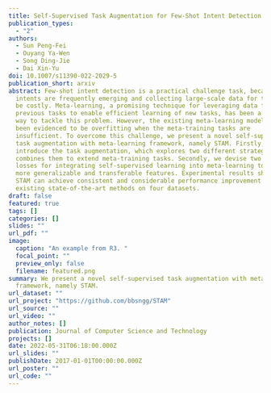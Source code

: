 ```yaml
---
title: Self-Supervised Task Augmentation for Few-Shot Intent Detection
publication_types:
  - "2"
authors:
  - Sun Peng-Fei
  - Ouyang Ya-Wen
  - Song Ding-Jie
  - Dai Xin-Yu
doi: 10.1007/s11390-022-2029-5
publication_short: arxiv
abstract: Few-shot intent detection is a practical challenge task, because new
  intents are frequently emerging and collecting large-scale data for them could
  be costly. Meta-learning, a promising technique for leveraging data from
  previous tasks to enable efficient learning of new tasks, has been a popular
  way to tackle this problem. However, the existing meta-learning models have
  been evidenced to be overfitting when the meta-training tasks are
  insufficient. To overcome this challenge, we present a novel self-supervised
  task augmentation with meta-learning framework, namely STAM. Firstly, we
  introduce the task augmentation, which explores two different strategies and
  combines them to extend meta-training tasks. Secondly, we devise two auxiliary
  losses for integrating self-supervised learning into meta-learning to learn
  more generalizable and transferable features. Experimental results show that
  STAM can achieve consistent and considerable performance improvement to
  existing state-of-the-art methods on four datasets.
draft: false
featured: true
tags: []
categories: []
slides: ""
url_pdf: ""
image:
  caption: "An example from R3. "
  focal_point: ""
  preview_only: false
  filename: featured.png
summary: We present a novel self-supervised task augmentation with meta-learning
  framework, namely STAM.
url_dataset: ""
url_project: "https://github.com/bbsngg/STAM"
url_source: ""
url_video: ""
author_notes: []
publication: Journal of Computer Science and Technology
projects: []
date: 2022-05-31T06:18:00.000Z
url_slides: ""
publishDate: 2017-01-01T00:00:00.000Z
url_poster: ""
url_code: ""
---
```

